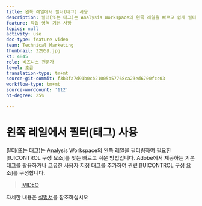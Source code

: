 ```yaml
---
title: 왼쪽 레일에서 필터(태그) 사용
description: 필터(또는 태그)는 Analysis Workspace의 왼쪽 레일을 빠르고 쉽게 필터링하여 필요한 구성 요소를 찾을 수 있는 방법입니다. Adobe에서 제공하는 기본 태그를 활용하거나 고유한 사용자 지정 태그를 추가하여 관련 구성 요소를 구성할 수 있습니다.
feature: 작업 영역 기본 사항
topics: null
activity: use
doc-type: feature video
team: Technical Marketing
thumbnail: 32959.jpg
kt: 4845
role: 비즈니스 전문가
level: 초급
translation-type: tm+mt
source-git-commit: f3b3fa7d91b0cb21005b57768ca23ed6700fcc03
workflow-type: tm+mt
source-wordcount: '112'
ht-degree: 25%

---
```



# 왼쪽 레일에서 필터(태그) 사용

필터(또는 태그)는 Analysis Workspace의 왼쪽 레일을 필터링하여 필요한 [!UICONTROL 구성 요소]를 찾는 빠르고 쉬운 방법입니다. Adobe에서 제공하는 기본 태그를 활용하거나 고유한 사용자 지정 태그를 추가하여 관련 [!UICONTROL 구성 요소]를 구성합니다.

>[!VIDEO](https://video.tv.adobe.com/v/32959/?quality=12)

자세한 내용은 [설명서](https://docs.adobe.com/content/help/ko-KR/analytics/analyze/analysis-workspace/analysis-workspace-features.html)를 참조하십시오
